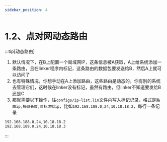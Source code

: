 ```yaml
---
sidebar_position: 4
---
```


# 1.2、点对网动态路由

:::tip[动态路由]

1. 默认情况下，在B上配置一个局域网IP，这条信息被A获取，A上给系统添加一条路由，且在linker程序内标记，这条路由的数据包要发送给B，然后A上就可以访问了
2. 也有特殊情况，你想手动在A上添加路由，这些路由是动态的，你有别的系统去管理它们，这时候在linker没有标记，虽然有路由，但linker不知道要发给B还是C
3. 那就需要以下操作，往`configs/ip-list.lin`文件内写入标记记录，格式是`路由ip,掩码长度,目标虚拟ip`，比如`192.168.188.0,24,10.18.18.2`，每行一条记录
```
192.168.188.0,24,10.18.18.2
192.168.189.0,24,10.18.18.3
```

:::